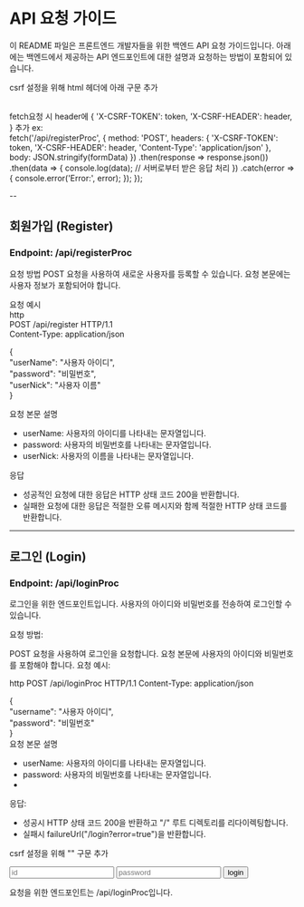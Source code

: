 # API 요청 가이드
이 README 파일은 프론트엔드 개발자들을 위한 백엔드 API 요청 가이드입니다. 아래에는 백엔드에서 제공하는 API 엔드포인트에 대한 설명과 요청하는 방법이 포함되어 있습니다.

csrf 설정을 위해 html 헤더에 아래 구문 추가  
<meta name="_csrf" content="{{_csrf.token}}"/>  
<meta name="_csrf_header" content="{{_csrf.headerName}}"/>  

fetch요청 시 
header에 { 'X-CSRF-TOKEN': token, 'X-CSRF-HEADER': header, } 추가
ex:  
 fetch('/api/registerProc', {
            method: 'POST',
            headers: {
                'X-CSRF-TOKEN': token,
                'X-CSRF-HEADER': header,
                'Content-Type': 'application/json'
            },
            body: JSON.stringify(formData)
        })
                .then(response => response.json())
                .then(data => {
                    console.log(data);
                    // 서버로부터 받은 응답 처리
                })
                .catch(error => {
                    console.error('Error:', error);
                });
    });

--
## 회원가입 (Register)
### Endpoint: /api/registerProc

요청 방법
POST 요청을 사용하여 새로운 사용자를 등록할 수 있습니다. 요청 본문에는 사용자 정보가 포함되어야 합니다.

요청 예시  
http  
POST /api/register HTTP/1.1  
Content-Type: application/json  

{  
    "userName": "사용자 아이디",  
    "password": "비밀번호",  
    "userNick": "사용자 이름"  
}  

요청 본문 설명
- userName: 사용자의 아이디를 나타내는 문자열입니다.
- password: 사용자의 비밀번호를 나타내는 문자열입니다.
- userNick: 사용자의 이름을 나타내는 문자열입니다.  

응답
- 성공적인 요청에 대한 응답은 HTTP 상태 코드 200을 반환합니다.
- 실패한 요청에 대한 응답은 적절한 오류 메시지와 함께 적절한 HTTP 상태 코드를 반환합니다.

---
## 로그인 (Login)
### Endpoint: /api/loginProc

로그인을 위한 엔드포인트입니다. 사용자의 아이디와 비밀번호를 전송하여 로그인할 수 있습니다.

요청 방법:

POST 요청을 사용하여 로그인을 요청합니다. 요청 본문에 사용자의 아이디와 비밀번호를 포함해야 합니다.
요청 예시:

http
POST /api/loginProc HTTP/1.1
Content-Type: application/json

{  
    "username": "사용자 아이디",  
    "password": "비밀번호"  
}  
요청 본문 설명

- userName: 사용자의 아이디를 나타내는 문자열입니다.
- password: 사용자의 비밀번호를 나타내는 문자열입니다.
- 
응답:
- 성공시 HTTP 상태 코드 200을 반환하고 "/" 루트 디렉토리를 리다이렉팅합니다.
- 실패시 failureUrl("/login?error=true")을 반환합니다.

csrf 설정을 위해 "<input type="hidden" name="_csrf" value="{{_csrf.token}}"/>" 구문 추가
<form action="/loginProc" method="post">
    <input id="userName" type="text" name="username" placeholder="id"/>
    <input id="password" type="password" name="password" placeholder="password"/>
    <input type="hidden" name="_csrf" value="{{_csrf.token}}"/>
    <input type="submit" value="login"/>
</form>
요청을 위한 엔드포인트는 /api/loginProc입니다.
